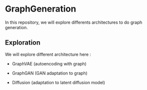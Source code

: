 # GraphGeneration

In this repository, we will explore differents architectures to do graph generation. 

## Exploration

We will explore different architecture here : 

- GraphVAE (autoencoding with graph)

- GraphGAN (GAN adaptation to graph)

- Diffusion (adaptation to latent diffusion model)


